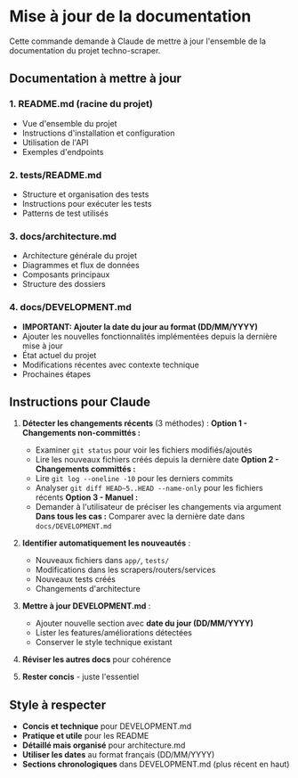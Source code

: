 # Mise à jour de la documentation

Cette commande demande à Claude de mettre à jour l'ensemble de la documentation du projet techno-scraper.

## Documentation à mettre à jour

### 1. README.md (racine du projet)
- Vue d'ensemble du projet
- Instructions d'installation et configuration
- Utilisation de l'API
- Exemples d'endpoints

### 2. tests/README.md
- Structure et organisation des tests
- Instructions pour exécuter les tests
- Patterns de test utilisés

### 3. docs/architecture.md  
- Architecture générale du projet
- Diagrammes et flux de données
- Composants principaux
- Structure des dossiers

### 4. docs/DEVELOPMENT.md
- **IMPORTANT: Ajouter la date du jour au format (DD/MM/YYYY)**
- Ajouter les nouvelles fonctionnalités implémentées depuis la dernière mise à jour
- État actuel du projet
- Modifications récentes avec contexte technique
- Prochaines étapes

## Instructions pour Claude

1. **Détecter les changements récents** (3 méthodes) :
   **Option 1 - Changements non-committés :**
   - Examiner `git status` pour voir les fichiers modifiés/ajoutés
   - Lire les nouveaux fichiers créés depuis la dernière date
   **Option 2 - Changements committés :**
   - Lire `git log --oneline -10` pour les derniers commits
   - Analyser `git diff HEAD~5..HEAD --name-only` pour les fichiers récents
   **Option 3 - Manuel :**
   - Demander à l'utilisateur de préciser les changements via argument
   **Dans tous les cas :** Comparer avec la dernière date dans `docs/DEVELOPMENT.md`

2. **Identifier automatiquement les nouveautés** :
   - Nouveaux fichiers dans `app/`, `tests/`
   - Modifications dans les scrapers/routers/services
   - Nouveaux tests créés
   - Changements d'architecture

3. **Mettre à jour DEVELOPMENT.md** :
   - Ajouter nouvelle section avec **date du jour (DD/MM/YYYY)**
   - Lister les features/améliorations détectées
   - Conserver le style technique existant

4. **Réviser les autres docs** pour cohérence

5. **Rester concis** - juste l'essentiel

## Style à respecter

- **Concis et technique** pour DEVELOPMENT.md
- **Pratique et utile** pour les README
- **Détaillé mais organisé** pour architecture.md
- **Utiliser les dates** au format français (DD/MM/YYYY)
- **Sections chronologiques** dans DEVELOPMENT.md (plus récent en haut)